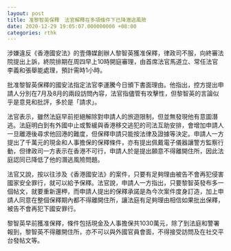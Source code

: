 ```yaml
---
layout: post
title: 准黎智英保釋　法官解釋在多項條件下已降潛逃風險
date: 2020-12-29 19:05:07.000000000 +08:00
categories: rthk
---
```


涉嫌違反《香港國安法》的壹傳媒創辦人黎智英獲准保釋，律政司不服，向終審法院提出上訴，終院排期在周四早上10時開庭審理，由首席法官馬道立、常任法官李義和張舉能處理，預計需時1小時。

批准黎智英保釋的國安法指定法官李運騰今日頒下書面理由。他指出，控方提出申請人分別在7月及8月的兩段訪問內容，法官指儘管有攻擊性，但黎智英的言論似乎是意見和批評，多於是「請求」。

法官表示，雖然法庭早前拒絕解除對申請人的旅遊限制，但並無發現他有意圖潛逃。法庭明白到有外國中止或暫緩與香港移交逃犯的司法互助安排，會增加申請人一旦離港後尋求他回港的難度，但保釋申請只能按法律及證據等決定。申請人一方提出了千萬元的現金和人事擔保的保釋條件，亦有提出佩戴電子儀器讓警方監察行動，但律政司一方表示在香港不可行，申請人於是提出願意不得離開住所，因此法庭認同已降低了他的潛逃風險問題。

法官又說，按以往涉及《香港國安法》的案件，只要有足夠理由被告不會再犯侵害國家安全罪行，就可以給予保釋。法官說，申請人一方指出，只要黎智英發布多一個帖文，就要重新還柙，而申請人提出的保釋承諾是為今次案件度身訂造，加上申請人同意在整個保釋期內都不得離開住所，讓法庭有足夠理由相信如果批出保釋，被告不會再犯下國安罪行。

黎智英早前獲准保釋，條件包括現金及人事擔保共1030萬元，除了到法庭和警署報到，黎智英不得離開住所，亦不可以與外國官員會面，不得接受訪問及在社交平台發帖文等。
